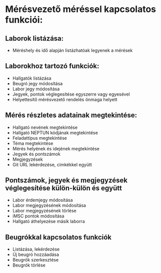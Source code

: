 ﻿# Mérésvezető méréssel kapcsolatos funkciói:
##	Laborok listázása:
- Méréshely és idő alapján listázhatóak legyenek a mérések
## Laborokhoz tartozó funkciók:
- Hallgatók listázása
- Beugró jegy módosítása
- Labor jegy módosítása
- Jegyek, pontok véglegesítése egyszerre vagy egyesével
- Helyettesítő mérésvezető rendelés önmaga helyett
## Mérés részletes adatainak megtekintése:
- Hallgató nevének megtekintése
- Hallgató NEPTUN kódjának megtekintése
- Feladattípus megtekintése
- Téma megtekintése
- Mérés helyének és idejének megtekintése
- Jegyek és pontszámok 
- Megjegyzések
- Git URL lekérdezése, címkékkel együtt
## Pontszámok, jegyek és megjegyzések véglegesítése külön-külön és együtt
- Labor érdemjegy módosítása
- Labor megjegyzésének módosítása
- Labor megjegyzésének törlése
- iMSC pontok módosítása
- Hallgató áthelyezése másik laborra
## Beugrókkal kapcsolatos funkciók
- Listázása, lekérdezése
- Új beugró hozzáadása
- Beugrók szerkesztése
- Beugrók törlése
